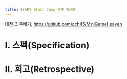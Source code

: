 ```yaml
---
title: SSAFY Start Camp 챗봇 퀘스트
---
```

대전_3_뚝배기, https://github.com/pch45/MiniGameHeaven

# I. 스펙(Specification)



# II. 회고(Retrospective)


